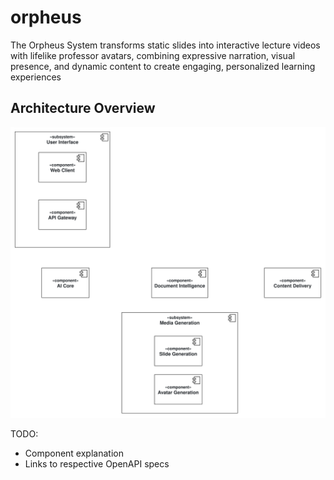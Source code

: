 # orpheus
The Orpheus System transforms static slides into interactive lecture videos with lifelike professor avatars, combining expressive narration, visual presence, and dynamic content to create engaging, personalized learning experiences

## Architecture Overview
<!---
The diagram was created with [Apollon](https://apollon.ase.in.tum.de/).
You can edit it by adjusting [OrpheusArchitecture.apollon](./OrpheusArchitecture.apollon).
We recommend using [VsCode](https://code.visualstudio.com/) with the [Apollon Extension](https://marketplace.visualstudio.com/items?itemName=TUMAET.apollon-vscode) to do so.

Once you edited the diagram, make sure to export it as svg to replace the existing [OrpheusArchitecture.svg](./OrpheusArchitecture.svg).
-->
![My Diagram](./OrpheusArchitecture.svg)

TODO: 
* Component explanation
* Links to respective OpenAPI specs
